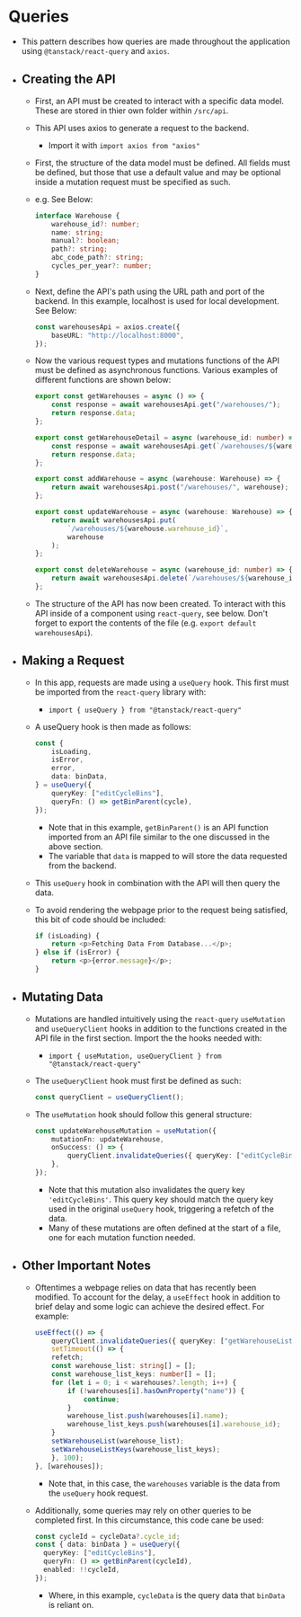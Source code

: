 # Queries

- This pattern describes how queries are made throughout the application using `@tanstack/react-query` and `axios`.

- ## Creating the API

  - First, an API must be created to interact with a specific data model. These are stored in thier own folder within `/src/api`.
  - This API uses axios to generate a request to the backend.
    - Import it with `import axios from "axios"`
  - First, the structure of the data model must be defined. All fields must be defined, but those that use a default value and may be optional inside a mutation request must be specified as such.
  - e.g. See Below:

    ```ts
    interface Warehouse {
        warehouse_id?: number;
        name: string;
        manual?: boolean;
        path?: string;
        abc_code_path?: string;
        cycles_per_year?: number;
    }
    ```

  - Next, define the API's path using the URL path and port of the backend. In this example, localhost is used for local development. See Below:

    ```ts
    const warehousesApi = axios.create({
        baseURL: "http://localhost:8000",
    });
    ```

  - Now the various request types and mutations functions of the API must be defined as asynchronous functions. Various examples of different functions are shown below:

    ```ts
    export const getWarehouses = async () => {
        const response = await warehousesApi.get("/warehouses/");
        return response.data;
    };

    export const getWarehouseDetail = async (warehouse_id: number) => {
        const response = await warehousesApi.get(`/warehouses/${warehouse_id}`);
        return response.data;
    };

    export const addWarehouse = async (warehouse: Warehouse) => {
        return await warehousesApi.post("/warehouses/", warehouse);
    };

    export const updateWarehouse = async (warehouse: Warehouse) => {
        return await warehousesApi.put(
            `/warehouses/${warehouse.warehouse_id}`,
            warehouse
        );
    };

    export const deleteWarehouse = async (warehouse_id: number) => {
        return await warehousesApi.delete(`/warehouses/${warehouse_id}`);
    };
    ```

  - The structure of the API has now been created. To interact with this API inside of a component using `react-query`, see below. Don't forget to export the contents of the file (e.g. `export default warehousesApi`).

- ## Making a Request

  - In this app, requests are made using a `useQuery` hook. This first must be imported from the `react-query` library with:
    - `import { useQuery } from "@tanstack/react-query"`
  - A useQuery hook is then made as follows:

    ```ts
    const {
        isLoading,
        isError,
        error,
        data: binData,
    } = useQuery({
        queryKey: ["editCycleBins"],
        queryFn: () => getBinParent(cycle),
    });
    ```

    - Note that in this example, `getBinParent()` is an API function imported from an API file similar to the one discussed in the above section.
    - The variable that `data` is mapped to will store the data requested from the backend.
  - This `useQuery` hook in combination with the API will then query the data.
  - To avoid rendering the webpage prior to the request being satisfied, this bit of code should be included:

    ```ts
    if (isLoading) {
        return <p>Fetching Data From Database...</p>;
    } else if (isError) {
        return <p>{error.message}</p>;
    }
    ```

- ## Mutating Data

  - Mutations are handled intuitively using the `react-query` `useMutation` and `useQueryClient` hooks in addition to the functions created in the API file in the first section. Import the the hooks needed with:
    - `import { useMutation, useQueryClient } from "@tanstack/react-query"`
  - The `useQueryClient` hook must first be defined as such:

    ```ts
    const queryClient = useQueryClient();
    ```

  - The `useMutation` hook should follow this general structure:

    ```ts
    const updateWarehouseMutation = useMutation({
        mutationFn: updateWarehouse,
        onSuccess: () => {
            queryClient.invalidateQueries({ queryKey: ["editCycleBins"] });
        },
    });
    ```

    - Note that this mutation also invalidates the query key `'editCycleBins'`. This query key should match the query key used in the original `useQuery` hook, triggering a refetch of the data.
    - Many of these mutations are often defined at the start of a file, one for each mutation function needed.

- ## Other Important Notes

  - Oftentimes a webpage relies on data that has recently been modified. To account for the delay, a `useEffect` hook in addition to brief delay and some logic can achieve the desired effect. For example:

    ```ts
    useEffect(() => {
        queryClient.invalidateQueries({ queryKey: ["getWarehouseList"] });
        setTimeout(() => {
        refetch;
        const warehouse_list: string[] = [];
        const warehouse_list_keys: number[] = [];
        for (let i = 0; i < warehouses?.length; i++) {
            if (!warehouses[i].hasOwnProperty("name")) {
                continue;
            }
            warehouse_list.push(warehouses[i].name);
            warehouse_list_keys.push(warehouses[i].warehouse_id);
        }
        setWarehouseList(warehouse_list);
        setWarehouseListKeys(warehouse_list_keys);
        }, 100);
    }, [warehouses]);
    ```

    - Note that, in this case, the `warehouses` variable is the data from the `useQuery` hook request.

  - Additionally, some queries may rely on other queries to be completed first. In this circumstance, this code cane be used:

    ```ts
    const cycleId = cycleData?.cycle_id;
    const { data: binData } = useQuery({
      queryKey: ["editCycleBins"],
      queryFn: () => getBinParent(cycleId),
      enabled: !!cycleId,
    });

    ```

    - Where, in this example, `cycleData` is the query data that `binData` is reliant on.
